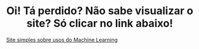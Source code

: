 ### <h1 align="center"> Oi! Tá perdido? Não sabe visualizar o site? Só clicar no link abaixo! </h1>

[Site simples sobre usos do Machine Learning](https://codepen.io/sophia-lsts/pen/ExJqqeX)

